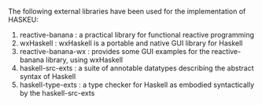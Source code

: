 The following external libraries have been used for the implementation of HASKEU:

1. reactive-banana : a practical library for functional reactive programming
2. wxHaskell : wxHaskell is a portable and native GUI library for Haskell
3. reactive-banana-wx : provides some GUI examples for the reactive-banana
library, using wxHaskell 
4. haskell-src-exts : a suite of annotable datatypes describing the abstract
syntax of Haskell 
5. haskell-type-exts : a type checker for Haskell as embodied syntactically
by the haskell-src-exts 
